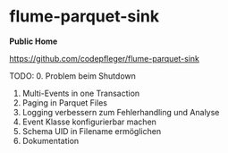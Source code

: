 # flume-parquet-sink

**Public Home**

https://github.com/codepfleger/flume-parquet-sink

TODO:
0. Problem beim Shutdown
1. Multi-Events in one Transaction
2. Paging in Parquet Files
3. Logging verbessern zum Fehlerhandling und Analyse
4. Event Klasse konfigurierbar machen
5. Schema UID in Filename ermöglichen
6. Dokumentation